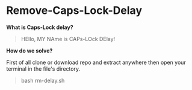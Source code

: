 # Remove-Caps-Lock-Delay
**What is Caps-Lock delay?**

> HEllo, MY NAme is CAPs-LOck DElay!

**How do we solve?**

First of all clone or download repo and extract anywhere then open your terminal in the file's directory. 
> bash rm-delay.sh
